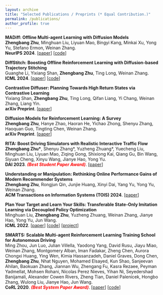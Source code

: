 ```yaml
---
layout: archive
title: "Selected Publications / Preprints (* Equal Contribution.)"
permalink: /publications/
author_profile: true
---
```


<b>MADiff: Offline Multi-agent Learning with Diffusion Models</b> <br> 
<b>Zhengbang Zhu</b>, Minghuan Liu, Liyuan Mao, Bingyi Kang, Minkai Xu, Yong Yu, Stefano Ermon, Weinan Zhang. <br> 
<b>NeurIPS 2024</b>. [<a href="https://arxiv.org/abs/2305.17330">paper</a>] [<a href="https://github.com/zbzhu99/madiff">code</a>] 
<br>

<b>DiffStitch: Boosting Offline Reinforcement Learning with Diffusion-based Trajectory Stitching</b> <br>
Guanghe Li, Yixiang Shan, <b>Zhengbang Zhu</b>, Ting Long, Weinan Zhang. <br>
<b>ICML 2024</b>. [<a href="https://arxiv.org/abs/2402.02439">paper</a>] [<a href="https://github.com/guangheli12/DiffStitch">code</a>]
<br>

<b>Contrastive Diffuser: Planning Towards High Return States via Contrastive Learning</b> <br>
Yixiang Shan, <b>Zhengbang Zhu</b>, Ting Long, Qifan Liang, Yi Chang, Weinan Zhang, Liang Yin. <br>
<b>arXiv Preprint</b>. [<a href="https://arxiv.org/abs/2402.02772">paper</a>]
<br>

<b>Diffusion Models for Reinforcement Learning: A Survey</b> <br>
<b>Zhengbang Zhu</b>, Hanye Zhao, Haoran He, Yichao Zhong, Shenyu Zhang, Haoquan Guo, Tingting Chen, Weinan Zhang. <br>
<b>arXiv Preprint</b>. [<a href="https://arxiv.org/abs/2311.01223">paper</a>]
<br>

<b>RITA: Boost Driving Simulators with Realistic Interactive Traffic Flow</b> <br>
<b>Zhengbang Zhu\*</b>, Shenyu Zhang\*, Yuzheng Zhuang\*, Yuecheng Liu, Minghuan Liu, Liyuan Mao, Ziqing Gong, Shixiong Kai, Qiang Gu, Bin Wang, Siyuan Cheng, Xinyu Wang, Jianye Hao, Yong Yu. <br>
<b>DAI 2023</b>. <font color="red"><em><strong>(Best Student Paper Award)</strong></em></font>. [<a href="https://arxiv.org/abs/2211.03408">paper</a>]
<br>

<b>Understanding or Manipulation: Rethinking Online Performance Gains of Modern Recommender Systems</b> <br>
<b>Zhengbang Zhu</b>, Rongjun Qin, Junjie Huang, Xinyi Dai, Yang Yu, Yong Yu, Weinan Zhang. <br>
<b>ACM Transactions on Information Systems (TOIS) 2024</b>. [<a href="https://arxiv.org/abs/2210.05662">paper</a>]
<br>

<b>Plan Your Target and Learn Your Skills: Transferable State-Only Imitation Learning via Decoupled Policy Optimization</b> <br>
Minghuan Liu, <b>Zhengbang Zhu</b>, Yuzheng Zhuang, Weinan Zhang, Jianye Hao, Yong Yu, Jun Wang. <br>
<b>ICML 2022</b>. [<a href="https://arxiv.org/abs/2203.02214">paper</a>] [<a href="https://github.com/apexrl/DePO">code</a>] [<a href="https://decoupled-policy-optimization.github.io/">project</a>]
<br>

<b>SMARTS: Scalable Multi-agent Reinforcement Learning Training School for Autonomous Driving</b> <br>
Ming Zhou, Jun Luo, Julian Villella, Yaodong Yang, David Rusu, Jiayu Miao, Weinan Zhang, Montgomery Alban, Iman Fadakar, Zheng Chen, Aurora Chongxi Huang, Ying Wen, Kimia Hassanzadeh, Daniel Graves, Dong Chen, <b>Zhengbang Zhu</b>, Nhat Nguyen, Mohamed Elsayed, Kun Shao, Sanjeevan Ahilan, Baokuan Zhang, Jiannan Wu, Zhengang Fu, Kasra Rezaee, Peyman Yadmellat, Mohsen Rohani, Nicolas Perez Nieves, Yihan Ni, Seyedershad Banijamali, Alexander Cowen Rivers, Zheng Tian, Daniel Palenicek, Hongbo Zhang, Wulong Liu, Jianye Hao, Jun Wang. <br>
<b>CoRL 2020</b>. <font color="red"><em><strong>(Best System Paper Award)</strong></em></font>. [<a href="https://arxiv.org/abs/2010.09776">paper</a>] [<a href="https://github.com/huawei-noah/SMARTS">code</a>]
